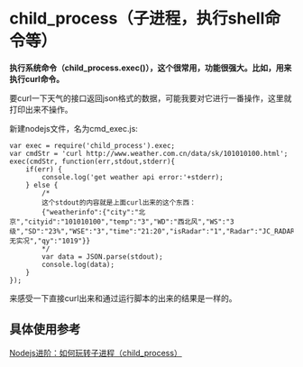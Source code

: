 # child_process（子进程，执行shell命令等）

**执行系统命令（child_process.exec()），这个很常用，功能很强大。比如，用来执行curl命令。**

要curl一下天气的接口返回json格式的数据，可能我要对它进行一番操作，这里就打印出来不操作。

新建nodejs文件，名为cmd_exec.js:

```
var exec = require('child_process').exec; 
var cmdStr = 'curl http://www.weather.com.cn/data/sk/101010100.html';
exec(cmdStr, function(err,stdout,stderr){
    if(err) {
        console.log('get weather api error:'+stderr);
    } else {
        /*
        这个stdout的内容就是上面curl出来的这个东西：
        {"weatherinfo":{"city":"北京","cityid":"101010100","temp":"3","WD":"西北风","WS":"3级","SD":"23%","WSE":"3","time":"21:20","isRadar":"1","Radar":"JC_RADAR_AZ9010_JB","njd":"暂无实况","qy":"1019"}}
        */
        var data = JSON.parse(stdout);
        console.log(data);
    }
});
```

来感受一下直接curl出来和通过运行脚本的出来的结果是一样的。

## 具体使用参考
[Nodejs进阶：如何玩转子进程（child_process）](https://www.cnblogs.com/chyingp/p/node-learning-guide-child_process.html)
